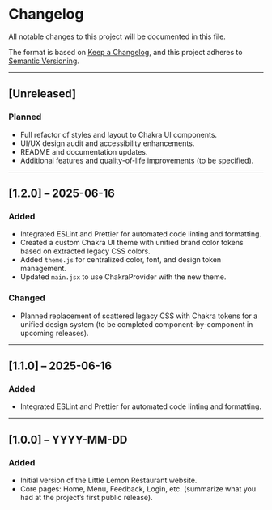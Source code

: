 # Changelog

All notable changes to this project will be documented in this file.

The format is based on [Keep a Changelog](https://keepachangelog.com/en/1.0.0/),
and this project adheres to [Semantic Versioning](https://semver.org/).

---

## [Unreleased]

### Planned
- Full refactor of styles and layout to Chakra UI components.
- UI/UX design audit and accessibility enhancements.
- README and documentation updates.
- Additional features and quality-of-life improvements (to be specified).

---

## [1.2.0] – 2025-06-16

### Added
- Integrated ESLint and Prettier for automated code linting and formatting.
- Created a custom Chakra UI theme with unified brand color tokens based on extracted legacy CSS colors.
- Added `theme.js` for centralized color, font, and design token management.
- Updated `main.jsx` to use ChakraProvider with the new theme.

### Changed
- Planned replacement of scattered legacy CSS with Chakra tokens for a unified design system (to be completed component-by-component in upcoming releases).

---

## [1.1.0] – 2025-06-16

### Added
- Integrated ESLint and Prettier for automated code linting and formatting.

---

## [1.0.0] – YYYY-MM-DD

### Added
- Initial version of the Little Lemon Restaurant website.
- Core pages: Home, Menu, Feedback, Login, etc. (summarize what you had at the project’s first public release).
